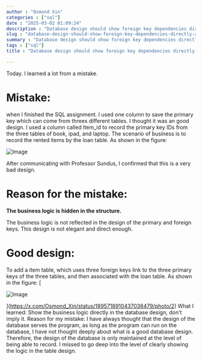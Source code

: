 ```yaml
---  
author : "Osmond Xin"  
categories : ["sql"]  
date : "2025-03-02 01:09:24"  
description : "Database design should show foreign key dependencies directly and evidently"  
slug : "database-design-should-show-foreign-key-dependencies-directly-and-evidently"  
summary : "Database design should show foreign key dependencies directly and evidently"  
tags : ["sql"]  
title : "Database design should show foreign key dependencies directly and evidently"  

---
```


Today. I learned a lot from a mistake. 

# Mistake: 
when I finished the SQL assignment. I used one column to save the primary key which can come from threes different tables. I thought it was an good design. I used a column called Item_id to record the primary key IDs from the three tables of book, ipad, and laptop. 
The scenario of business is to record the rented items by the loan table. As shown in the figure:

![Image](/images/database-design-should-show-foreign-key-dependencies-directly-and-evidently-1.jpeg)

After communicating with Professor Sundus, I confirmed that this is a very bad design. 
# Reason for the mistake: 

**The business logic is hidden in the structure.** 

The business logic is not reflected in the design of the primary and foreign keys. This design is not elegant and direct enough. 

# Good design: 

To add a item table, which uses three foreign keys link to the three primary keys of the three tables, and then associated with the loan table. As shown in the figure: 
[

![Image](/images/database-design-should-show-foreign-key-dependencies-directly-and-evidently-1.jpeg)





](https://x.com/Osmond_Xin/status/1895718910437036479/photo/2)
What I learned: Show the business logic directly in the database design, don't imply it. Reason for my mistake: I have always thought that the design of the database serves the program, as long as the program can run on the database, I have not thought deeply about what is a good database design. Therefore, the design of the database is only maintained at the level of being able to record. I missed to go deep into the level of clearly showing the logic in the table design.